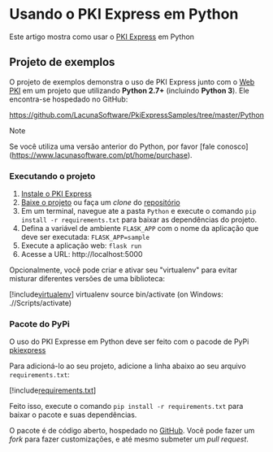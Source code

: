 # Usando o PKI Express em Python

Este artigo mostra como usar o [PKI Express](../index.md) em Python

## Projeto de exemplos

O projeto de exemplos demonstra o uso de PKI Express junto com o [Web PKI](../../web-pki/index/) em um projeto que utilizando **Python 2.7+** (incluindo **Python 3**). Ele encontra-se hospedado no GitHub:

https://github.com/LacunaSoftware/PkiExpressSamples/tree/master/Python

> [!NOTE]
> Se você utiliza uma versão anterior do Python, por favor [fale conosco]
(https://www.lacunasoftware.com/pt/home/purchase).

### Executando o projeto

1. [Instale o PKI Express](../setup/index.md)
1. [Baixe o projeto](https://github.com/LacunaSoftware/PkiExpressSamples/archive/master.zip) ou faça um *clone* do [repositório](https://github.com/LacunaSoftware/PkiExpressSamples.git)
1. Em um terminal, navegue ate a pasta `Python` e execute o comando `pip install -r requirements.txt` para baixar as dependências do projeto.
1. Defina a variável de ambiente `FLASK_APP` com o nome da aplicação que deve ser executada: `FLASK_APP=sample`
1. Execute a aplicação web: `flask run`
1. Acesse a URL: http://localhost:5000

Opcionalmente, você pode criar e ativar seu "virtualenv" para evitar misturar diferentes versões de uma biblioteca:

[!include[virtualenv](../../../../includes/pki-express/python/virtualenv.md)]
    virtualenv <venv>
    source bin/activate (on Windows: ./<venv>/Scripts/activate)

### Pacote do PyPi

O uso do PKI Expresse em Python deve ser feito com o pacode de PyPi [pkiexpress](https://pypi.org/project/pkiexpress)

Para adicioná-lo ao seu projeto, adicione a linha abaixo ao seu arquivo `requirements.txt`:

[!include[requirements.txt](../../../../includes/pki-express/python/requirements.md)]

Feito isso, execute o comando `pip install -r requirements.txt` para baixar o pacote e suas dependências.

O pacote é de código aberto, hospedado no [GitHub](https://github.com/LacunaSoftware/PkiExpressPython). Você pode fazer um *fork* para fazer
customizações, e até mesmo submeter um *pull request*.